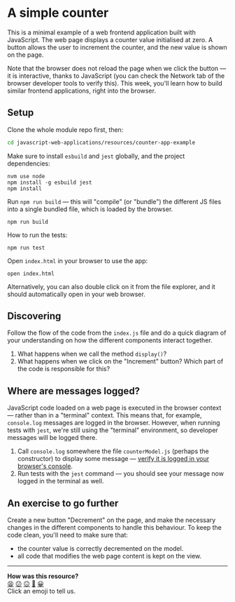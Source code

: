 # A simple counter

This is a minimal example of a web frontend application built with JavaScript. The web page displays a counter value initialised at zero. A button allows the user to increment the counter, and the new value is shown on the page.

Note that the browser does not reload the page when we click the button — it is interactive, thanks to JavaScript (you can check the Network tab of the browser developer tools to verify this). This week, you'll learn how to build similar frontend applications, right into the browser.

## Setup

Clone the whole module repo first, then:

```bash
cd javascript-web-applications/resources/counter-app-example
```

Make sure to install `esbuild` and `jest` globally, and the project dependencies: 
```
nvm use node
npm install -g esbuild jest
npm install
```

Run `npm run build` — this will "compile" (or "bundle") the different JS files into a single bundled file, which is loaded by the browser.
```
npm run build
```

How to run the tests:
```
npm run test
```

Open `index.html` in your browser to use the app:

```
open index.html
```

Alternatively, you can also double click on it from the file explorer, and it should automatically open in your web browser.

## Discovering

Follow the flow of the code from the `index.js` file and do a quick diagram of
your understanding on how the different components interact together.

1. What happens when we call the method `display()`?
2. What happens when we click on the "Increment" button? Which part of the code
   is responsible for this?

## Where are messages logged?

JavaScript code loaded on a web page is executed in the browser context — rather than in a "terminal" context. This means that, for example, `console.log` messages are logged in the browser. However, when running tests with `jest`, we're still using the "terminal" environment, so developer messages will be logged there.

1. Call `console.log` somewhere the file `counterModel.js` (perhaps the constructor) to display some message — [verify it is logged in your browser's console](https://developer.chrome.com/docs/devtools/console/log/).
2. Run tests with the `jest` command — you should see your message now logged in the terminal as well.

## An exercise to go further

Create a new button "Decrement" on the page, and make the necessary changes in the different
components to handle this behaviour. To keep the code clean, you'll need to make
sure that:
  * the counter value is correctly decremented on the model.
  * all code that modifies the web page content is kept on the view.

<!-- BEGIN GENERATED SECTION DO NOT EDIT -->

---

**How was this resource?**  
[😫](https://airtable.com/shrUJ3t7KLMqVRFKR?prefill_Repository=makersacademy%2Fjavascript-web-applications&prefill_File=resources%2Fcounter-app-example%2FREADME.md&prefill_Sentiment=😫) [😕](https://airtable.com/shrUJ3t7KLMqVRFKR?prefill_Repository=makersacademy%2Fjavascript-web-applications&prefill_File=resources%2Fcounter-app-example%2FREADME.md&prefill_Sentiment=😕) [😐](https://airtable.com/shrUJ3t7KLMqVRFKR?prefill_Repository=makersacademy%2Fjavascript-web-applications&prefill_File=resources%2Fcounter-app-example%2FREADME.md&prefill_Sentiment=😐) [🙂](https://airtable.com/shrUJ3t7KLMqVRFKR?prefill_Repository=makersacademy%2Fjavascript-web-applications&prefill_File=resources%2Fcounter-app-example%2FREADME.md&prefill_Sentiment=🙂) [😀](https://airtable.com/shrUJ3t7KLMqVRFKR?prefill_Repository=makersacademy%2Fjavascript-web-applications&prefill_File=resources%2Fcounter-app-example%2FREADME.md&prefill_Sentiment=😀)  
Click an emoji to tell us.

<!-- END GENERATED SECTION DO NOT EDIT -->
